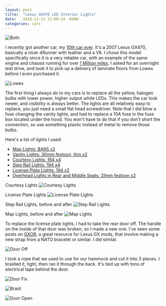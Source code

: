 ```yaml
---
layout: post
title:  "Lexus GX470 LED Interior Lights"
date:   2018-12-13 12:00:14 -0400
categories: cars
---
```


![Both](/images/lexus/both.jpg)

I recently got another car, my [10th car ever](https://rskelton.com/drive-cool-cars-on-a-budget/). It's a 2007 Lexus GX470, basically a nicer 4Runner with leather and a V8. I chose this model specifically since it is a very reliable car, with an example of the same engine and chassis running for over [1 Million miles](https://www.motoringresearch.com/car-news/man-drives-toyota-1-million-miles-9-years-gets-free-toyota/). I asked for an overnight test drive, and took it to pick up a delivery of laminate floors from Lowes before I even purchased it.

![Lowes](/images/lexus/lowes.jpg)

The first thing I always do to my cars is to replace all the yellow, halogen bulbs with lower power, higher output white LEDs. This makes the car look newer, and visibility is always better. The lights are all relatively easy to replace, you just need a small flat head screwdriver. Note that I did blow a fuse changing the vanity lights, and had to replace a 10A fuse in the fuse box located under the hood. You won't have to do that if you don't short the connection, so use something plastic instead of metal to remove those bulbs.

Here's a list of lights I used:
* [Map Lights: BA9S x2](https://amzn.to/2S3FE8J)
* [Vanity Lights: 30mm festoon, thin x2](https://amzn.to/2UQpLoh)
* [Courtesy Lights: 194 x4](https://amzn.to/2S6HvcZ)
* [Step Rail Lights: 194 x4](https://amzn.to/2S6HvcZ)
* [License Plate Lights: 194 x2](https://amzn.to/2S6HvcZ)
* [Overhead Lights in Rear and Middle Seats: 31mm festoon x2](https://amzn.to/2SaufEu)

Courtesy Lights
![Courtesy Lights](/images/lexus/courtesy.jpg)

License Plate Lights
![License Plate Lights](/images/lexus/license.jpg)

Step Rail Lights, before and after
![Step Rail Lights](/images/lexus/step.jpg)

Map Lights, before and after
![Map Lights](/images/lexus/map.jpg)

To replace the license plate lights, I had to take the rear door off. The handle on the inside of that door was broken, so I made a new one. I've seen some posts on [GXOR](https://www.facebook.com/groups/LexusGXOR/), a great resource for Lexus GX mods, that involve making a new strap from a NATO bracelet or similar. I did similar.

![Door Off](/images/lexus/reardooroff.jpg)

I took a rope that we used to use for our hammock and cut it into 3 pieces. I braided it, tight, then ran it through the back. It's tied up with tons of electrical tape behind the door.

![Door Fix](/images/lexus/doorfix.jpg)

![Braid](/images/lexus/braid.jpg)

![Door Open](/images/lexus/dooropen.jpg)
